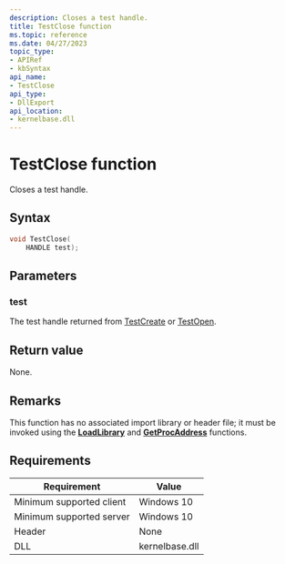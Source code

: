 ```yaml
---
description: Closes a test handle.
title: TestClose function
ms.topic: reference
ms.date: 04/27/2023
topic_type: 
- APIRef
- kbSyntax
api_name: 
- TestClose
api_type: 
- DllExport
api_location: 
- kernelbase.dll
---
```


# TestClose function

Closes a test handle.

## Syntax


```C++
void TestClose(
    HANDLE test);
```

## Parameters

### test

The test handle returned from [TestCreate](tip-testcreate-function.md) or [TestOpen](tip-testopen-function.md).

## Return value

None.

## Remarks

This function has no associated import library or header file; it must be invoked using the [**LoadLibrary**](/windows/win32/api/libloaderapi/nf-libloaderapi-loadlibrarya) and [**GetProcAddress**](/windows/win32/api/libloaderapi/nf-libloaderapi-getprocaddress) functions.

## Requirements

| Requirement | Value |
|-------------------------------------|-----------------------------------------|
| Minimum supported client | Windows 10                          |
| Minimum supported server | Windows 10                                |
| Header                   | None  |
| DLL                      | kernelbase.dll |



 

 




